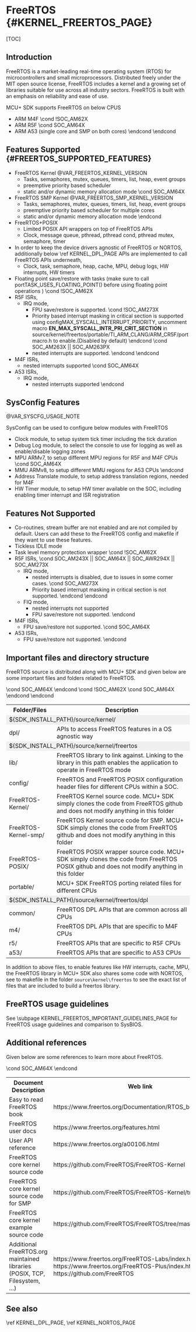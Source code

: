 # FreeRTOS {#KERNEL_FREERTOS_PAGE}

[TOC]

## Introduction

FreeRTOS is a market-leading real-time operating system (RTOS) for microcontrollers and small microprocessors. Distributed freely under the MIT open source license, FreeRTOS includes a kernel and a growing set of libraries suitable for use across all industry sectors. FreeRTOS is built with an emphasis on reliability and ease of use.

MCU+ SDK supports FreeRTOS on below CPUS
- ARM M4F
\cond !SOC_AM62X
- ARM R5F
\cond SOC_AM64X
- ARM A53 (single core and SMP on both cores)
\endcond
\endcond

## Features Supported {#FREERTOS_SUPPORTED_FEATURES}

- FreeRTOS Kernel @VAR_FREERTOS_KERNEL_VERSION
  - Tasks, semaphores, mutex, queues, timers, list, heap, event groups
  - preemptive priority based scheduler
  - static and/or dynamic memory allocation mode
\cond SOC_AM64X
- FreeRTOS SMP Kernel @VAR_FREERTOS_SMP_KERNEL_VERSION
  - Tasks, semaphores, mutex, queues, timers, list, heap, event groups
  - preemptive priority based scheduler for multiple cores
  - static and/or dynamic memory allocation mode
\endcond
- FreeRTOS+POSIX
  - Limited POSIX API wrappers on top of FreeRTOS APIs
  - Clock, message queue, pthread, pthread cond, pthread mutex, semaphore, timer
- In order to keep the device drivers agnostic of FreeRTOS or NORTOS, additionally below \ref KERNEL_DPL_PAGE APIs are implemented to call FreeRTOS APIs underneath,
  - Clock, task, semaphore, heap, cache, MPU, debug logs, HW interrupts, HW timers
- Floating point save/restore with tasks (make sure to call portTASK_USES_FLOATING_POINT() before using floating point operations )
\cond !SOC_AM62X
- R5F ISRs,
  - IRQ mode,
    - FPU save/restore is supported.
    \cond !SOC_AM273X
    - Priority based interrupt masking in critical section is supported using configMAX_SYSCALL_INTERRUPT_PRIORITY, uncomment macro **EN_MAX_SYSCALL_INTR_PRI_CRIT_SECTION** in source/kernel/freertos/portable/TI_ARM_CLANG/ARM_CR5F/portmacro.h to enable.(Disabled by default)
    \endcond
\cond SOC_AM263X || SOC_AM263PX
    - nested interrupts are supported.
\endcond
\endcond
- M4F ISRs,
  - nested interrupts supported
\cond SOC_AM64X
- A53 ISRs,
  - IRQ mode,
    - nested interrupts supported
\endcond

## SysConfig Features

@VAR_SYSCFG_USAGE_NOTE

SysConfig can be used to configure below modules with FreeRTOS
- Clock module, to setup system tick timer including the tick duration
- Debug Log module, to select the console to use for logging as well as enable/disable logging zones
- MPU ARMv7, to setup different MPU regions for R5F and M4F CPUs
\cond SOC_AM64X
- MMU ARMv8, to setup different MMU regions for A53 CPUs
\endcond
- Address Translate module, to setup  address translation regions, needed for M4F
- HW Timer module, to setup HW timer available on the SOC, including enabling timer interrupt and ISR registration

## Features Not Supported

- Co-routines, stream buffer are not enabled and are not compiled by default. Users can add these to the FreeRTOS config and makefile if they want to use these features.
- Tickless IDLE mode
- Task level memory protection wrapper
\cond !SOC_AM62X
- R5F ISRs,
\cond SOC_AM243X || SOC_AM64X || SOC_AWR294X || SOC_AM273X
  - IRQ mode,
    - nested interrupts is disabled, due to issues in some corner cases.
    \cond SOC_AM273X
    - Priority based interrupt masking in critical section is not supported.
    \endcond
\endcond
  - FIQ mode,
    - nested interrupts not supported
    - FPU save/restore not supported.
\endcond
- M4F ISRs,
  - FPU save/restore not supported.
\cond SOC_AM64X
- A53 ISRs,
  - FPU save/restore not supported.
\endcond

## Important files and directory structure

FreeRTOS source is distributed along with MCU+ SDK and given below are some important files and folders related to FreeRTOS.

<table>
<tr>
    <th>Folder/Files
    <th>Description
</tr>
<tr><td colspan="2" bgcolor=#F0F0F0> ${SDK_INSTALL_PATH}/source/kernel/</td></tr>
<tr>
    <td>dpl/
    <td>APIs to access FreeRTOS features in a OS agnostic way</td>
</tr>
<tr><td colspan="2" bgcolor=#F0F0F0> ${SDK_INSTALL_PATH}/source/kernel/freertos</td></tr>
<tr>
    <td>lib/
    <td>FreeRTOS library to link against. Linking to the library in this path enables the application to operate in FreeRTOS mode </td>
</tr>
<tr>
    <td>config/
    <td>FreeRTOS and FreeRTOS POSIX configuration header files for different CPUs within a SOC.
</tr>
<tr>
    <td>FreeRTOS-Kernel/
    <td>FreeRTOS Kernel source code. MCU+ SDK simply clones the code from FreeRTOS github and does not modify anything in this folder</td>
</tr>
\cond SOC_AM64X
<tr>
    <td>FreeRTOS-Kernel-smp/
    <td>FreeRTOS Kernel source code for SMP. MCU+ SDK simply clones the code from FreeRTOS github and does not modify anything in this folder</td>
</tr>
\endcond
<tr>
    <td>FreeRTOS-POSIX/
    <td>FreeRTOS POSIX wrapper source code. MCU+ SDK simply clones the code from FreeRTOS POSIX github and does not modify anything in this folder</td>
</tr>
<tr>
    <td>portable/
    <td>MCU+ SDK FreeRTOS porting related files for different CPUs</td>
</tr>
<tr><td colspan="2" bgcolor=#F0F0F0> ${SDK_INSTALL_PATH}/source/kernel/freertos/dpl</td></tr>
<tr>
    <td>common/
    <td>FreeRTOS DPL APIs that are common across all CPUs
</tr>
<tr>
    <td>m4/
    <td>FreeRTOS DPL APIs that are specific to M4F CPUs
</tr>
\cond !SOC_AM62X
<tr>
    <td>r5/
    <td>FreeRTOS APIs that are specific to R5F CPUs
</tr>
\cond SOC_AM64X
<tr>
    <td>a53/
    <td>FreeRTOS APIs that are specific to A53 CPUs
</tr>
\endcond
\endcond
</table>

In addition to above files, to enable features like HW interrupts, cache, MPU, the FreeRTOS library
in MCU+ SDK also shares some code with NORTOS, see to makefile in the folder `source\kernel\freertos` to see the exact list of files
that are included to build a freertos library.

## FreeRTOS usage guidelines

See \subpage KERNEL_FREERTOS_IMPORTANT_GUIDELINES_PAGE for FreeRTOS usage guidelines and comparison to SysBIOS.

## Additional references

Given below are some references to learn more about FreeRTOS.

<table>
<tr>
    <th>Document Description
    <th>Web link
</tr>
<tr>
    <td>Easy to read FreeRTOS book
    <td>https://www.freertos.org/Documentation/RTOS_book.html
</tr>
<tr>
    <td>FreeRTOS user docs
    <td>https://www.freertos.org/features.html
</tr>
<tr>
    <td>User API reference
    <td>https://www.freertos.org/a00106.html
</tr>
<tr>
    <td>FreeRTOS core kernel source code
    <td>https://github.com/FreeRTOS/FreeRTOS-Kernel
</tr>
\cond SOC_AM64X
<tr>
    <td>FreeRTOS core kernel source code for SMP
    <td>https://github.com/FreeRTOS/FreeRTOS-Kernel/tree/smp
</tr>
\endcond
<tr>
    <td>FreeRTOS core kernel example source code
    <td>https://github.com/FreeRTOS/FreeRTOS/tree/master/FreeRTOS
</tr>
<tr>
    <td>Additional FreeRTOS.org maintained libraries (POSIX, TCP, Filesystem, …)
    <td>https://www.freertos.org/FreeRTOS-Labs/index.html \n
    https://www.freertos.org/FreeRTOS-Plus/index.html \n
    https://github.com/FreeRTOS
</tr>
</table>

## See also

\ref KERNEL_DPL_PAGE, \ref KERNEL_NORTOS_PAGE

